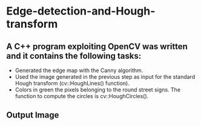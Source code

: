 # Edge-detection-and-Hough-transform

## A C++ program exploiting OpenCV was written and it contains the following tasks:

* Generated the edge map with the Canny algorithm.
* Used the image generated in the previous step as input for the standard Hough transform (cv::HoughLines() function).
* Colors in green the pixels belonging to the round street signs. The function to compute the circles is cv::HoughCircles().

## Output Image

